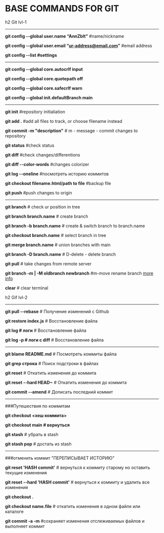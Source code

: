 # BASE COMMANDS FOR GIT
h2 Git lvl-1
***
**git config --global user.name “AnnZblt”** #name/nickname

**git config --global user.email “ur-address@email.com”** #email address

**git config --list #settings**

***
**git config --global core.autocrlf input**

**git config --global core.quotepath off**

**git config --global core.safecrlf warn**

**git config --global init.defaultBranch main**
***

**git init** #repository initialiation 

**git add .** #add all files to track, or choose filename instead

**git commit -m "description"** # m - message - commit changes to repository

**git status** #check status 

**git diff** #check changes/differentions 

**git diff --color-words** #changes colorizer

**git log --oneline**  #посмотреть историю коммитов

**git checkout filename.html/path to file** #backup file

**git push** #push changes to origin
***

**git branch** # check ur position in tree 

**git branch branch.name** # create branch 

**git branch -b branch.name** # create & switch branch to branch.name 

**git checkout branch.name** # select branch in tree 

**git merge branch.name** # union branches with main

**git branch -D branch.name** # D-delete - delete branch 

**git pull** # take changes from remote server 

**git branch -m | -M oldbranch newbranch** #m-move rename branch [more info](https://u.to/hqddHQ)

**clear** # clear terminal


h2 Gif lvl-2
***
**git pull --rebase** # Получение изменений с Github

**git restore index.js** # Восстановление файла

**git log # логи** # Восстановление файла

**git log -p # логи с diff** # Восстановление файла

***

**git blame README.md** # Посмотреть коммиты файла

**git grep строка** # Поиск подстроки в файлах

**git reset** # Откатить изменения до коммита

**git reset --hard HEAD~** # Откатить изменения до коммита

**git commit --amend** # Дописать последний коммит
***

###Путешествия по коммитам

**git checkout <хеш коммита>**

**git checkout main # вернуться**

**git stash** # убрать в stash

**git stash pop** # достать из stash
***

###отменить коммит "ПЕРЕПИСЫВАЕТ ИСТОРИЮ"

**git reset 'HASH commit'** # вернуться к коммиту старому но оставить текущие изменения

**git reset --hard 'HASH commit'** # вернуться к коммиту и удалить все изменения

**git checkout .** 

**git checkout name.file** # откатить изменения в одном файле или каталоге

**git commit -a -m** #сохраняет изменения отслеживаемых файлов и выполняет коммит

